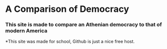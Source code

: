 # A Comparison of Democracy
### This site is made to compare an Athenian democracy to that of modern America

 *This site was made for school, Github is just a nice free host.
